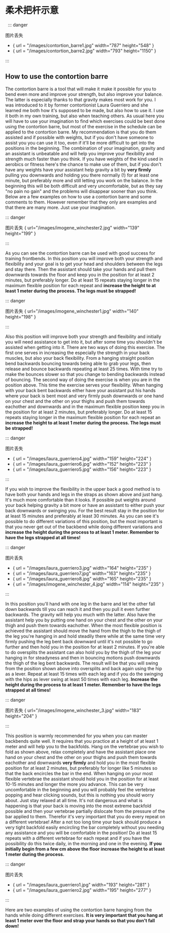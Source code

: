# 柔术把杆示意
 
::: danger

图片丢失
- \{ url = "/images/contortion_barre1.jpg" width="787" height="548" \}
- \{ url = "/images/contortion_barre2.jpg" width="793" height="1150" \}

:::

## How to use the contortion barre

The contortion barre is a tool that will make it make it possible for
you to bend even more and improve your strength, but also improve your
balance. The latter is especially thanks to that gravity makes most work
for you. I was introduced to it by former contortionist Laura Guerriero
and she learned me both how it's supposed to be made, but also how to
use it. I use it both in my own training, but also when teaching others.
As usual here you will have to use your imagination to find which
exercises could be best done using the contortion barre, but most of the
exercise in the schedule can be applied to the contortion barre. My
recommendation is that you do them assisted and if possible with
weights, but if you don't have someone to assist you you can use it
too, even if it'll be more difficult to get into the positions in the
beginning. The combination of your imagination, gravity and an assistant
is unbeatable and will help you improve your flexibility and strength
much faster than you think. If you have weights of the kind used in
aerobics or fitness here's the chance to make use of them, but if you
don't have any weights have your assistant help gravity a bit by **very
firmly** pulling you downwards and holding you there normally (!) for at
least one minute, but preferably more and still letting you work on the
balance. In the beginning this will be both difficult and very
uncomfortable, but as they say "no pain no gain" and the problems will
disappear sooner than you think. Below are a few examples on how to use
a contortion barre and some comments to them. However remember that they
only are examples and that there are many more. Just use your
imagination.

::: danger

图片丢失 \{ url="/images/imogene_winchester2.jpg" width="139" height="199" \}

:::

As you can see the contortion barre can be used with good success for
training frontbends. In this position you will improve both your
strength and flexibility and your goal is to get your head and shoulders
between the legs and stay there. Then the assistant should take your
hands and pull them downwards towards the floor and keep you in the
position for at least 2 minutes, but preferably longer. Do at least 15
repeats staying longer in the maximum flexible position for each repeat
and <strong>increase the height to at least 1 meter during the process. <span class="underline">The legs must be strapped!</span></strong>

::: danger

图片丢失 \{ url="/images/imogene_winchester1.jpg" width="140" height="198" \}

:::

Also this position will improve both your strength and flexibility and
initially you will need assistance to get into it, but after some time
you shouldn't be assisted when getting into it. There are two ways of
doing this exercise. The first one serves in increasing the especially
the strength in your back muscles, but also your back flexibility. From
a hanging straight position bend backwards bouncing towards being able
to grab your legs, then release and bounce backwards repeating at least
25 times. With time try to make the bounces slower so that you change to
bending backwards instead of bouncing. The second way of doing the
exercise is when you are in the position above. This time the exercise
serves your flexibility. When hanging with your back bent backwards
either have your assistant put his hands where your back is bent most
and very firmly push downwards or one hand on your chest and the other
on your thighs and push them towards eachother and downwards and in the
maximum flexible position keep you in the position for at least 2
minutes, but preferably longer. Do at least 15 repeats staying longer in
the maximum flexible position for each repeat an <strong>increase the height to at least 1 meter during the process. <span class="underline">The legs must be strapped!</span></strong>

::: danger

图片丢失
- \{ url = "/images/laura_guerriero4.jpg" width="159" height="224" \}
- \{ url = "/images/laura_guerriero6.jpg" width="152" height="223" \}
- \{ url = "/images/laura_guerriero5.jpg" width="156" height="223" \}

:::

If you wish to improve the flexibility in the upper back a good method
is to have both your hands and legs in the straps as shown above and
just hang. It's much more comfortable than it looks. If possible put
weights around your back helping gravity a bit more or have an assistant
to either push your back downwards or swinging you. For the best result
stay in the position for at least 15 minutes and preferably at least 30
minutes. As you can see it's possible to do different variations of
this position, but the most important is that you never get out of the
backbend while doing different variations and <strong>increase the height during the process to at least 1 meter. <span class="underline">Remember to have the legs strapped at all times!</span></strong>

::: danger

图片丢失
- \{ url = "/images/laura_guerriero3.jpg" width="164" height="235" \}
- \{ url = "/images/laura_guerriero7.jpg" width="163" height="235" \}
- \{ url = "/images/laura_guerriero8.jpg" width="165" height="235" \}
- \{ url = "/images/imogene_winchester_4.jpg" width="114" height="235" \}

:::

In this position you'll hand with one leg in the barre and let the
other fall down backwards till you can reach it and then you pull it
even further backwards. The gravity will help you much with the latter.
Also have the assistant help you by putting one hand on your chest and
the other on your thigh and push them towards eachother. When the most
flexible position is achieved the assistant should move the hand from
the thigh to the thigh of the leg you're hanging in and hold steadily
there while at the same time very firmly pushing the leg bent back
downward until it's not possible to go further and then hold you in the
position for at least 2 minutes. If you're able to do oversplits the
assistant can also hold you by the thigh of the leg your hanging in for
steadyness and then in bouncing motions push downwards the thigh of the
leg bent backwards. The result will be that you will swing from the
position shown above into oversplits and back again using the hip as a
lever. Repeat at least 15 times with each leg and if you do the swinging
with the hips as lever swing at least 50 times with each leg. <strong>Increase the height during the process to at least 1 meter.  <span class="underline">Remember to have the legs strapped at all times!</span></strong>

::: danger

图片丢失 \{ url="/images/imogene_winchester_3.jpg" width="183" height="204" \}

:::

This position is warmly recommended for you when you can master
backbends quite well. It requires that you practice at a height of at
least 1 meter and will help you to the backfolds. Hang on the vertebrae
you wish to fold as shown above, relax completely and have the assistant
place one hand on your chest and the other on your thighs and push them
towards eachother and downwards **very firmly** and hold you in the most
flexible position for at least 2 minutes, but preferably for longer like
5 minutes so that the back encircles the bar in the end. When hanging on
your most flexible vertebrae the assistant should hold you in the
position for at least 10-15 minutes and longer the more you advance.
This can be very uncomfortable in the beginning and you will probably
feel the vertebrae popping and hear clicking sounds, but this is nothing
you should worry about. Just stay relaxed at all time. It's not
dangerous and what is happening is that your back is moving into the
most extreme backfold possible and then your vertebrae partially
dislocate from the pressure of the bar applied to them. Therefor it's
very important that you do every repeat on a different vertebrae! After
a not too long time your back should produce a very tight backfold
easily encircling the bar completely without you needing any assistance
and you will be comfortable in the position! Do at least 15 repeats with
a different vertebrae for each repeat and if you have the possibility do
this twice daily, in the morning and one in the evening. **If you initially begin from a few cm above the floor increase the height to at least 1 meter during the process.**

::: danger

图片丢失
- \{ url = "/images/laura_guerriero1.jpg" width="193" height="281" \}
- \{ url = "/images/laura_guerriero2.jpg" width="195" height="277" \}

:::

Here are two examples of using the contortion barre hanging from the
hands while doing different exercises. <strong>It is <span class="underline">very important</span> that you hang at least 1 meter over the floor and strap your hands so that you don't fall down!</strong>
